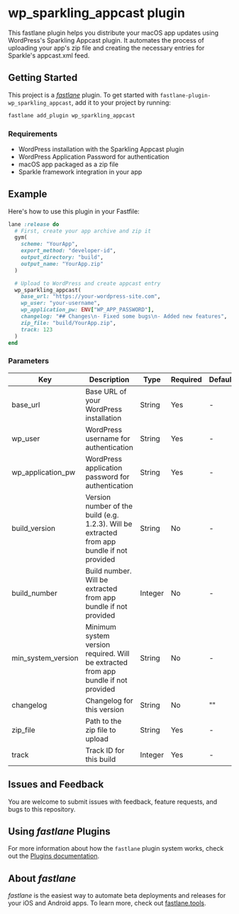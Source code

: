 # wp_sparkling_appcast plugin

This fastlane plugin helps you distribute your macOS app updates using WordPress's Sparkling Appcast plugin. It automates the process of uploading your app's zip file and creating the necessary entries for Sparkle's appcast.xml feed.

## Getting Started

This project is a [_fastlane_](https://github.com/fastlane/fastlane) plugin. To get started with `fastlane-plugin-wp_sparkling_appcast`, add it to your project by running:

```bash
fastlane add_plugin wp_sparkling_appcast
```

### Requirements

- WordPress installation with the Sparkling Appcast plugin
- WordPress Application Password for authentication
- macOS app packaged as a zip file
- Sparkle framework integration in your app

## Example

Here's how to use this plugin in your Fastfile:

```ruby
lane :release do
  # First, create your app archive and zip it
  gym(
    scheme: "YourApp",
    export_method: "developer-id",
    output_directory: "build",
    output_name: "YourApp.zip"
  )

  # Upload to WordPress and create appcast entry
  wp_sparkling_appcast(
    base_url: "https://your-wordpress-site.com",
    wp_user: "your-username",
    wp_application_pw: ENV["WP_APP_PASSWORD"],
    changelog: "## Changes\n- Fixed some bugs\n- Added new features",
    zip_file: "build/YourApp.zip",
    track: 123
  )
end
```

### Parameters

| Key | Description | Type | Required | Default |
|-----|-------------|------|----------|---------|
| base_url | Base URL of your WordPress installation | String | Yes | - |
| wp_user | WordPress username for authentication | String | Yes | - |
| wp_application_pw | WordPress application password for authentication | String | Yes | - |
| build_version | Version number of the build (e.g. 1.2.3). Will be extracted from app bundle if not provided | String | No | - |
| build_number | Build number. Will be extracted from app bundle if not provided | Integer | No | - |
| min_system_version | Minimum system version required. Will be extracted from app bundle if not provided | String | No | - |
| changelog | Changelog for this version | String | No | "" |
| zip_file | Path to the zip file to upload | String | Yes | - |
| track | Track ID for this build | Integer | Yes | - |

## Issues and Feedback

You are welcome to submit issues with feedback, feature requests, and bugs to this repository.

## Using _fastlane_ Plugins

For more information about how the `fastlane` plugin system works, check out the [Plugins documentation](https://docs.fastlane.tools/plugins/create-plugin/).

## About _fastlane_

_fastlane_ is the easiest way to automate beta deployments and releases for your iOS and Android apps. To learn more, check out [fastlane.tools](https://fastlane.tools).
